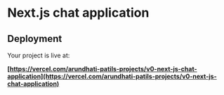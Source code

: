 # Next.js chat application

## Deployment

Your project is live at:

**[https://vercel.com/arundhati-patils-projects/v0-next-js-chat-application](https://vercel.com/arundhati-patils-projects/v0-next-js-chat-application)**
